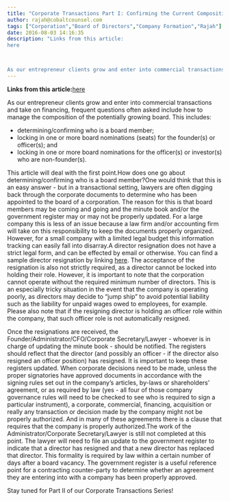 ```yaml
---
title: "Corporate Transactions Part I: Confirming the Current Composition of Board Members"
author: rajah@cobaltcounsel.com
tags: ["Corporation","Board of Directors","Company Formation","Rajah"]
date: 2016-08-03 14:16:35
description: "Links from this article:
here



As our entrepreneur clients grow and enter into commercial transactions and take on financing, frequent..."
---
```


 

**Links from this article:**[here](http://clausehound.com/legal-contract/15012/#!/document=)

As our entrepreneur clients grow and enter into commercial transactions and take on financing, frequent questions often asked include how to manage the composition of the potentially growing board. This includes:
- determining/confirming who is a board member; 
- locking in one or more board nominations (seats) for the founder(s) or officer(s); and
- locking in one or more board nominations for the officer(s) or investor(s) who are non-founder(s).  

This article will deal with the first point.How does one go about determining/confirming who is a board member?One would think that this is an easy answer - but in a transactional setting, lawyers are often digging back through the corporate documents to determine who has been appointed to the board of a corporation.  The reason for this is that board members may be coming and going and the minute book and/or the government register may or may not be properly updated.  For a large company this is less of an issue because a law firm and/or accounting firm will take on this responsibility to keep the documents properly organized.  However, for a small company with a limited legal budget this information tracking can easily fall into disarray.A director resignation does not have a strict legal form, and can be effected by email or otherwise. You can find a sample director resignation by linking [here](http://clausehound.com/legal-contract/15012/#!/document=).  The acceptance of the resignation is also not strictly required, as a director cannot be locked into holding their role.  However, it is important to note that the corporation cannot operate without the required minimum number of directors.  This is an especially tricky situation in the event that the company is operating poorly, as directors may decide to “jump ship” to avoid potential liability such as the liability for unpaid wages owed to employees, for example. Please also note that if the resigning director is holding an officer role within the company, that such officer role is not automatically resigned.

 

Once the resignations are received, the Founder/Administrator/CFO/Corporate Secretary/Lawyer - whoever is in charge of updating the minute book - should be notified.  The registers should reflect that the director (and possibly an officer - if the director also resigned an officer position) has resigned.  It is important to keep these registers updated. When corporate decisions need to be made, unless the proper signatories have approved documents in accordance with the signing rules set out in the company’s articles, by-laws or shareholders’ agreement, or as required by law (yes - all four of those company governance rules will need to be checked to see who is required to sign a particular instrument), a corporate, commercial, financing, acquisition or really any transaction or decision made by the company might not be properly authorized. And in many of these agreements there is a clause that requires that the company is properly authorized.The work of the Administrator/Corporate Secretary/Lawyer is still not completed at this point.  The lawyer will need to file an update to the government register to indicate that a director has resigned and that a new director has replaced that director.  This formality is required by law within a certain number of days after a board vacancy.  The government register is a useful reference point for a contracting counter-party to determine whether an agreement they are entering into with a company has been properly approved.

Stay tuned for Part II of our Corporate Transactions Series!